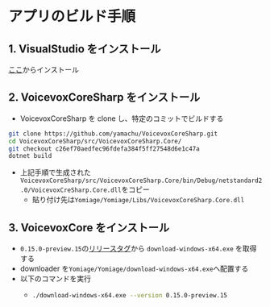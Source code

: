 # アプリのビルド手順

## 1. VisualStudio をインストール

[ここ](https://visualstudio.microsoft.com/ja/downloads/)からインストール

## 2. VoicevoxCoreSharp をインストール

- VoicevoxCoreSharp を clone し、特定のコミットでビルドする

```bash
git clone https://github.com/yamachu/VoicevoxCoreSharp.git
cd VoicevoxCoreSharp/src/VoicevoxCoreSharp.Core/
git checkout c26ef70aedfec96fdefa384f5ff27548d6e1c47a
dotnet build
```

- 上記手順で生成された`VoicevoxCoreSharp/src/VoicevoxCoreSharp.Core/bin/Debug/netstandard2.0/VoicevoxCreSharp.Core.dll`をコピー
  - 貼り付け先は`Yomiage/Yomiage/Libs/VoicevoxCoreSharp.Core.dll`

## 3. VoicevoxCore をインストール

- `0.15.0-preview.15`の[リリースタグ](https://github.com/VOICEVOX/voicevox_core/releases/tag/0.15.0-preview.15)から `download-windows-x64.exe` を取得する
- downloader を`Yomiage/Yomiage/download-windows-x64.exe`へ配置する
- 以下のコマンドを実行
  - ```bash
    ./download-windows-x64.exe --version 0.15.0-preview.15
    ```
